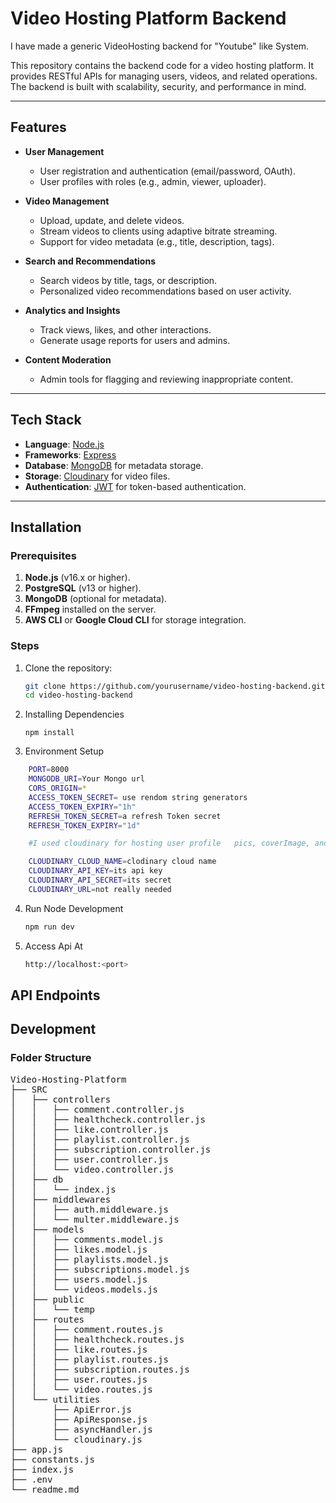 # Video Hosting Platform Backend
I have made a generic VideoHosting backend for "Youtube" like System.

This repository contains the backend code for a video hosting platform. It provides RESTful APIs for managing users, videos, and related operations. The backend is built with scalability, security, and performance in mind.

---

## Features

- **User Management**
  - User registration and authentication (email/password, OAuth).
  - User profiles with roles (e.g., admin, viewer, uploader).

- **Video Management**
  - Upload, update, and delete videos.
  - Stream videos to clients using adaptive bitrate streaming.
  - Support for video metadata (e.g., title, description, tags).

- **Search and Recommendations**
  - Search videos by title, tags, or description.
  - Personalized video recommendations based on user activity.

- **Analytics and Insights**
  - Track views, likes, and other interactions.
  - Generate usage reports for users and admins.

- **Content Moderation**
  - Admin tools for flagging and reviewing inappropriate content.

---

## Tech Stack

- **Language**: [Node.js](https://nodejs.org/)
- **Frameworks**: [Express](https://expressjs.com/)
- **Database**: [MongoDB](https://www.mongodb.com/) for metadata storage.
- **Storage**: [Cloudinary](https://cloudinary.com/) for video files.
- **Authentication**: [JWT](https://jwt.io/) for token-based authentication.

---

## Installation

### Prerequisites

1. **Node.js** (v16.x or higher).
2. **PostgreSQL** (v13 or higher).
3. **MongoDB** (optional for metadata).
4. **FFmpeg** installed on the server.
5. **AWS CLI** or **Google Cloud CLI** for storage integration.

### Steps

1. Clone the repository:
   ```bash
   git clone https://github.com/yourusername/video-hosting-backend.git
   cd video-hosting-backend
2. Installing Dependencies
    ```
    npm install
3. Environment Setup
```bash
    PORT=8000
    MONGODB_URI=Your Mongo url
    CORS_ORIGIN=*
    ACCESS_TOKEN_SECRET= use rendom string generators
    ACCESS_TOKEN_EXPIRY="1h"
    REFRESH_TOKEN_SECRET=a refresh Token secret
    REFRESH_TOKEN_EXPIRY="1d"

    #I used cloudinary for hosting user profile   pics, coverImage, and videos themselves.

    CLOUDINARY_CLOUD_NAME=clodinary cloud name
    CLOUDINARY_API_KEY=its api key
    CLOUDINARY_API_SECRET=its secret
    CLOUDINARY_URL=not really needed
```

4. Run Node Development
    ```bash
    npm run dev
5. Access Api At
    ```bash
    http://localhost:<port>


## API Endpoints

## Development
    
### Folder Structure

<pre>
Video-Hosting-Platform
├── SRC
│   ├── controllers
│   │   ├── comment.controller.js
│   │   ├── healthcheck.controller.js
│   │   ├── like.controller.js
│   │   ├── playlist.controller.js
│   │   ├── subscription.controller.js
│   │   ├── user.controller.js
│   │   └── video.controller.js
│   ├── db
│   │   └── index.js
│   ├── middlewares
│   │   ├── auth.middleware.js
│   │   └── multer.middleware.js
│   ├── models
│   │   ├── comments.model.js
│   │   ├── likes.model.js
│   │   ├── playlists.model.js
│   │   ├── subscriptions.model.js
│   │   ├── users.model.js
│   │   └── videos.models.js
│   ├── public
│   │   └── temp
│   ├── routes
│   │   ├── comment.routes.js
│   │   ├── healthcheck.routes.js
│   │   ├── like.routes.js
│   │   ├── playlist.routes.js
│   │   ├── subscription.routes.js
│   │   ├── user.routes.js
│   │   └── video.routes.js
│   └── utilities
│       ├── ApiError.js
│       ├── ApiResponse.js
│       ├── asyncHandler.js
│       └── cloudinary.js
├── app.js
├── constants.js
├── index.js
├── .env
└── readme.md
</pre>



